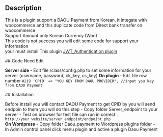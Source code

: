 ## Description
   <p> This is a plugin support a DAOU Payment from Korean, it integate with woocommerce and this duplicate code from Direct bank transfer on woocommerce
<br>
    Support Amount only Korean Currency (Won)
<br>
    This code is not success you will edit some code for support your information
<br>
    <stong>your must install This plugin <a href="https://th.wordpress.org/plugins/jwt-authentication-for-wp-rest-api/"> JWT_Authentication plugin </a></stong>
</p>
## Code Need Edit
<p> <strong>Server side</strong>
        - Edit file /class/config.php to set some information for your server (username, password, ck_key, cs_key)
 <strong>On plugin </strong>
        - Edit file row number <code>#219 'CPID' => "YOU KEY FROM DAOU PROVIDER", //input you key from DAOU Payment</code>
</p>
## Installation
<p>
    Before install you will contact DAOU Payment to get CPID by you will send endpoin to them you will do this step
        - Copy folder Server_endpoint to your server
        - Test on browser for test file can run in correct :
         <code>http://your_website/server_endpoint/endpoint.php</code>
<br/>
  <b>On Wordpress</b>
    - Copy folder Daou_payment to Wordpress plugins folder
    - In Admin control panel click menu plugin and active a plugin Daou Payment

</p>
